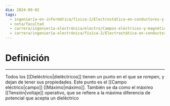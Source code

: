 ```yaml
---
dia: 2024-09-02
tags:
  - ingeniería-en-informática/fisica-2/Electrostática-en-conductores-y-dieléctricos
  - nota/facultad
  - carrera/ingeniería-electrónica/electro/Campos-eléctricos-y-magnéticos
  - carrera/ingeniería-electrónica/fisica-2/Electrostática-en-conductores-y-dieléctricos
---
```

# Definición
---
Todos los [[Dieléctrico|dieléctricos]] tienen un punto en el que se rompen, y dejan de tener sus propiedades. Este punto es el [[Campo eléctrico|campo]] [[Máximo|máximo]]. También se da como el máximo [[Tensión|voltaje]] operativo, que se refiere a la máxima diferencia de potencial que acepta un dieléctrico